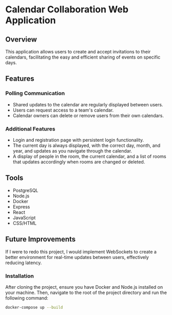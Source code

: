 # Calendar Collaboration Web Application

## Overview
This application allows users to create and accept invitations to their calendars, facilitating the easy and efficient sharing of events on specific days.

## Features

### Polling Communication
- Shared updates to the calendar are regularly displayed between users.
- Users can request access to a team's calendar.
- Calendar owners can delete or remove users from their own calendars.

### Additional Features
- Login and registration page with persistent login functionality.
- The current day is always displayed, with the correct day, month, and year, and updates as you navigate through the calendar.
- A display of people in the room, the current calendar, and a list of rooms that updates accordingly when rooms are changed or deleted.

## Tools
- PostgreSQL
- Node.js
- Docker
- Express
- React
- JavaScript
- CSS/HTML

## Future Improvements
If I were to redo this project, I would implement WebSockets to create a better environment for real-time updates between users, effectively reducing latency.

### Installation
After cloning the project, ensure you have Docker and Node.js installed on your machine. Then, navigate to the root of the project directory and run the following command:

```bash
docker-compose up --build
